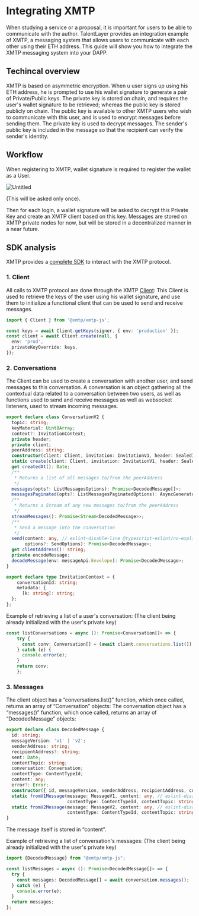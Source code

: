 # Integrating XMTP

When studying a service or a proposal, it is important for users to be able to communicate with the author. TalentLayer provides an integration example of XMTP, a messaging system that allows users to communicate with each other using their ETH address. This guide will show you how to integrate the XMTP messaging system into your DAPP.


## Techincal overview

XMTP is based on asymmetric encryption. When u user signs up using his ETH address, he is prompted to use his wallet signature to generate a pair of Private/Public keys. The private key is stored on chain, and requires the user's wallet signature to be retrieved; whereas the public key is stored publicly on chain.
The public key is available to other XMTP users who wish to communicate with this user, and is used to encrypt messages before sending them. The private key is used to decrypt messages.
The sender's public key is included in the message so that the recipient can verify the sender's identity.


## Workflow

When registering to XMTP, wallet signature is required to register the wallet as a User.

![Untitled](https://s3-us-west-2.amazonaws.com/secure.notion-static.com/db9ea7e9-d35b-4d43-8227-7ebb862dac8e/Untitled.png)

(This will be asked only once).

Then for each login, a wallet signature will be asked to decrypt this Private Key and create an XMTP client based on this key.
Messages are stored on XMTP private nodes for now, but will be stored in a decentralized manner in a near future.

## SDK analysis
XMTP provides a [complete SDK](https://xmtp.org/docs/client-sdk/javascript/concepts/intro-to-sdk) to interact with the XMTP protocol.



### 1. Client
All calls to XMTP protocol are done through the XMTP [Client](https://xmtp.org/docs/client-sdk/javascript/reference/classes/Client):
This Client is used to retrieve the keys of the user using his wallet signature, and use them to initialize a functional client that can be used to send and receive messages.

```typescript
import { Client } from '@xmtp/xmtp-js';

const keys = await Client.getKeys(signer, { env: 'production' });
const client = await Client.create(null, {
  env: 'prod',
  privateKeyOverride: keys,
});
```

### 2. Conversations
The Client can be used to create a conversation with another user, and send messages to this conversation.
A conversation is an object gathering all the contextual data related to a conversation between two users,
as well as functions used to send and receive messages as well as websocket listeners, used to stream incoming messages.

```typescript
export declare class ConversationV2 {
  topic: string;
  keyMaterial: Uint8Array;
  context?: InvitationContext;
  private header;
  private client;
  peerAddress: string;
  constructor(client: Client, invitation: InvitationV1, header: SealedInvitationHeaderV1, peerAddress: string);
  static create(client: Client, invitation: InvitationV1, header: SealedInvitationHeaderV1): Promise<ConversationV2>;
  get createdAt(): Date;
  /**
   * Returns a list of all messages to/from the peerAddress
   */
  messages(opts?: ListMessagesOptions): Promise<DecodedMessage[]>;
  messagesPaginated(opts?: ListMessagesPaginatedOptions): AsyncGenerator<DecodedMessage[]>;
  /**
   * Returns a Stream of any new messages to/from the peerAddress
   */
  streamMessages(): Promise<Stream<DecodedMessage>>;
  /**
   * Send a message into the conversation
   */
  send(content: any, // eslint-disable-line @typescript-eslint/no-explicit-any
       options?: SendOptions): Promise<DecodedMessage>;
  get clientAddress(): string;
  private encodeMessage;
  decodeMessage(env: messageApi.Envelope): Promise<DecodedMessage>;
}

export declare type InvitationContext = {
    conversationId: string;
    metadata: {
      [k: string]: string;
  };
};
```

Example of retrieving a list of a user's conversation:
(The client being already initialized with the user's private key)

```typescript
const listConversations = async (): Promise<Conversation[]> => {
    try {
      const conv: Conversation[] = (await client.conversations.list());
    } catch (e) {
      console.error(e);
    }
    return conv;
    };
```

### 3. Messages
The client object has a “conversations.list()” function, which once called, returns an array of “Conversation” objects:
The conversation object has a “messages()” function, which once called, returns an array of “DecodedMessage” objects:


```typescript
export declare class DecodedMessage {
  id: string;
  messageVersion: 'v1' | 'v2';
  senderAddress: string;
  recipientAddress?: string;
  sent: Date;
  contentTopic: string;
  conversation: Conversation;
  contentType: ContentTypeId;
  content: any;
  error?: Error;
  constructor({ id, messageVersion, senderAddress, recipientAddress, conversation, contentType, contentTopic, content, sent, error, }: DecodedMessage);
  static fromV1Message(message: MessageV1, content: any, // eslint-disable-line @typescript-eslint/no-explicit-any
                       contentType: ContentTypeId, contentTopic: string, conversation: Conversation, error?: Error): DecodedMessage;
  static fromV2Message(message: MessageV2, content: any, // eslint-disable-line @typescript-eslint/no-explicit-any
                       contentType: ContentTypeId, contentTopic: string, conversation: Conversation, error?: Error): DecodedMessage;
}
```

The message itself is stored in “content”.

Example of retrieving a list of conversation's messages:
(The client being already initialized with the user's private key)

```typescript
import {DecodedMessage} from "@xmtp/xmtp-js";

const listMessages = async (): Promise<DecodedMessage[]> => {
  try {
    const messages: DecodedMessage[] = await conversation.messages();
  } catch (e) {
    console.error(e);
  }
  return messages;
};
```


